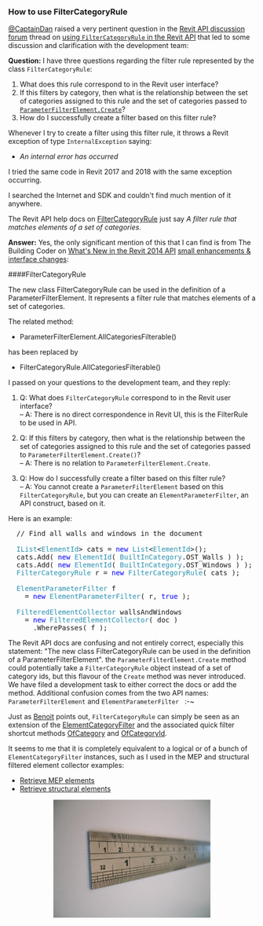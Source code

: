 <head>
<meta http-equiv="Content-Type" content="text/html; charset=utf-8">
<link rel="stylesheet" type="text/css" href="bc.css">
<!--
<script src="run_prettify.js" type="text/javascript"></script>
<script src="https://google-code-prettify.googlecode.com/svn/loader/run_prettify.js" type="text/javascript"></script>
-->
</head>

<!---

- 14200462 [Using FilterCategoryRule in the Revit API]
  https://forums.autodesk.com/t5/revit-api-forum/using-filtercategoryrule-in-the-revit-api/m-p/7983645

How to use FilterCategoryRule in the #RevitAPI @AutodeskRevit #bim #dynamobim @AutodeskForge #ForgeDevCon http://bit.ly/filtercategoryrule

@CaptainDan raised a very pertinent question in
the discussion forum on using <code>FilterCategoryRule</code> in the Revit API that
led to some discussion and clarification with the development team:
I have three questions regarding the filter rule represented by this class...

--->

### How to use FilterCategoryRule

[@CaptainDan](https://forums.autodesk.com/t5/user/viewprofilepage/user-id/1003305) raised
a very pertinent question in
the [Revit API discussion forum](http://forums.autodesk.com/t5/revit-api-forum/bd-p/160) thread
on [using `FilterCategoryRule` in the Revit API](https://forums.autodesk.com/t5/revit-api-forum/using-filtercategoryrule-in-the-revit-api/m-p/7983645) that
led to some discussion and clarification with the development team:

**Question:** I have three questions regarding the filter rule represented by the class `FilterCategoryRule`:

1. What does this rule correspond to in the Revit user interface?
2. If this filters by category, then what is the relationship between the set of categories assigned to this rule and the set of categories passed
to [`ParameterFilterElement.Create`](http://www.revitapidocs.com/2018.1/afa22520-52de-c6b3-fac8-246fe2f8e4fe.htm)?
3. How do I successfully create a filter based on this filter rule?

Whenever I try to create a filter using this filter rule, it throws a Revit exception of type `InternalException` saying:

- *An internal error has occurred*

I tried the same code in Revit 2017 and 2018 with the same exception occurring.

I searched the Internet and SDK and couldn't find much mention of it anywhere.

The Revit API help docs on [FilterCategoryRule](http://www.revitapidocs.com/2018.1/7df5b10b-c423-b5c8-6492-1274d7a447d9.htm) just
say *A filter rule that matches elements of a set of categories*.



**Answer:** Yes, the only significant mention of this that I can find is from The Building Coder
on [What's New in the Revit 2014 API](http://thebuildingcoder.typepad.com/blog/2013/04/whats-new-in-the-revit-2014-api.html)
[small enhancements &amp; interface changes](http://thebuildingcoder.typepad.com/blog/2013/04/whats-new-in-the-revit-2014-api.html#3):

####<a name="3"></a>FilterCategoryRule

The new class FilterCategoryRule can be used in the definition of a ParameterFilterElement.
It represents a filter rule that matches elements of a set of categories.

The related method:

- ParameterFilterElement.AllCategoriesFilterable()

has been replaced by

- FilterCategoryRule.AllCategoriesFilterable()

I passed on your questions to the development team, and they reply:

1. Q: What does `FilterCategoryRule` correspond to in the Revit user interface?
<br/>&ndash; A: There is no direct correspondence in Revit UI, this is the FilterRule to be used in API.

2. Q: If this filters by category, then what is the relationship between the set of categories assigned to this rule and the set of categories passed to `ParameterFilterElement.Create()`?
<br/>&ndash; A: There is no relation to `ParameterFilterElement.Create`.

3. Q: How do I successfully create a filter based on this filter rule?
<br/>&ndash; A: You cannot create a `ParameterFilterElement` based on this `FilterCategoryRule`, but you can create an `ElementParameterFilter`, an API construct, based on it.

Here is an example:

<pre class="code">
  // Find all walls and windows in the document

  <span style="color:#2b91af;">IList</span>&lt;<span style="color:#2b91af;">ElementId</span>&gt;&nbsp;cats&nbsp;=&nbsp;<span style="color:blue;">new</span>&nbsp;<span style="color:#2b91af;">List</span>&lt;<span style="color:#2b91af;">ElementId</span>&gt;();
  cats.Add(&nbsp;<span style="color:blue;">new</span>&nbsp;<span style="color:#2b91af;">ElementId</span>(&nbsp;<span style="color:#2b91af;">BuiltInCategory</span>.OST_Walls&nbsp;)&nbsp;);
  cats.Add(&nbsp;<span style="color:blue;">new</span>&nbsp;<span style="color:#2b91af;">ElementId</span>(&nbsp;<span style="color:#2b91af;">BuiltInCategory</span>.OST_Windows&nbsp;)&nbsp;);
  <span style="color:#2b91af;">FilterCategoryRule</span>&nbsp;r&nbsp;=&nbsp;<span style="color:blue;">new</span>&nbsp;<span style="color:#2b91af;">FilterCategoryRule</span>(&nbsp;cats&nbsp;);
   
  <span style="color:#2b91af;">ElementParameterFilter</span>&nbsp;f&nbsp;
  &nbsp;&nbsp;=&nbsp;<span style="color:blue;">new</span>&nbsp;<span style="color:#2b91af;">ElementParameterFilter</span>(&nbsp;r,&nbsp;<span style="color:blue;">true</span>&nbsp;);
   
  <span style="color:#2b91af;">FilteredElementCollector</span>&nbsp;wallsAndWindows&nbsp;
  &nbsp;&nbsp;=&nbsp;<span style="color:blue;">new</span>&nbsp;<span style="color:#2b91af;">FilteredElementCollector</span>(&nbsp;doc&nbsp;)
  &nbsp;&nbsp;&nbsp;&nbsp;.WherePasses(&nbsp;f&nbsp;);
</pre>

The Revit API docs are confusing and not entirely correct, especially this statement: "The new class FilterCategoryRule can be used in the definition of a ParameterFilterElement". the `ParameterFilterElement.Create` method could potentially take a `FilterCategoryRule` object instead of a set of category ids, but this flavour of the `Create` method was never introduced. We have filed a development task to either correct the docs or add the method. Additional confusion comes from the two API names: `ParameterFilterElement` and `ElementParameterFilter` &nbsp; :-~ 

Just as [Benoit](https://forums.autodesk.com/t5/user/viewprofilepage/user-id/4496032) points
out, `FilterCategoryRule` can simply be seen as an extension of
the [ElementCategoryFilter](http://www.revitapidocs.com/2018.1/b492ddf4-3058-8f9b-dfcc-8d5c4abb3605.htm)
and the associated quick filter shortcut methods 
[OfCategory](http://www.revitapidocs.com/2018.1/c3523c35-4a07-9723-3c28-de3cc47b2ad0.htm)
and [OfCategoryId](http://www.revitapidocs.com/2018.1/63304108-73f8-844e-82fc-5b8fad9839b0.htm).

It seems to me that it is completely equivalent to a logical or of a bunch of `ElementCategoryFilter` instances, such as I used in the MEP and structural filtered element collector examples:

- [Retrieve MEP elements](http://thebuildingcoder.typepad.com/blog/2010/06/retrieve-mep-elements-and-connectors.html)
- [Retrieve structural elements](http://thebuildingcoder.typepad.com/blog/2010/07/retrieve-structural-elements.html)

<center>
<img src="img/steel_ruler_closeup.jpg" alt="Steel rule" width="320"/>
</center>
